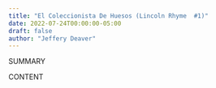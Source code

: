 ```yaml
---
title: "El Coleccionista De Huesos (Lincoln Rhyme  #1)"
date: 2022-07-24T00:00:00-05:00
draft: false
author: "Jeffery Deaver"
---
```


SUMMARY

<!--more-->

CONTENT